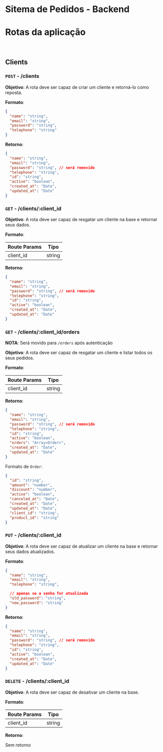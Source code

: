 # Sitema de Pedidos - Backend

# Rotas da aplicação

<br/>

## **Clients**

### **`POST` - /clients**

**Objetivo**: A rota deve ser capaz de criar um cliente e retorná-lo como reposta.

**Formato**:

```json
{
  "name": "string",
  "email": "string",
  "password": "string",
  "telephone": "string"
}
```

**Retorno**:

```json
{
  "name": "string",
  "email": "string",
  "password": "string", // será removido
  "telephone": "string",
  "id": "string",
  "active": "boolean",
  "created_at": "Date",
  "updated_at": "Date"
}
```

### **`GET` - /clients/:client_id**

**Objetivo**: A rota deve ser capaz de resgatar um cliente na base e retornar seus dados.

**Formato**:

| Route Params | Tipo   |
| ------------ | ------ |
| client_id    | string |

**Retorno**:

```json
{
  "name": "string",
  "email": "string",
  "password": "string", // será removido
  "telephone": "string",
  "id": "string",
  "active": "boolean",
  "created_at": "Date",
  "updated_at": "Date"
}
```

### **`GET` - /clients/:client_id/orders**

**NOTA**: Será movido para `/orders` após autenticação

**Objetivo**: A rota deve ser capaz de resgatar um cliente e listar todos os seus pedidos.

**Formato**:

| Route Params | Tipo   |
| ------------ | ------ |
| client_id    | string |

**Retorno**:

```json
{
  "name": "string",
  "email": "string",
  "password": "string", // será removido
  "telephone": "string",
  "id": "string",
  "active": "boolean",
  "orders": "Array<Order>",
  "created_at": "Date",
  "updated_at": "Date"
}
```

Formato de `Order`:

```json
{
  "id": "string",
  "amount": "number",
  "discount": "number",
  "active": "boolean",
  "canceled_at": "Date",
  "created_at": "Date",
  "updated_at": "Date",
  "client_id": "string",
  "product_id": "string"
}
```

### **`PUT` - /clients/:client_id**

**Objetivo**: A rota deve ser capaz de atualizar um cliente na base e retornar seus dados atualizados.

**Formato**:

```json
{
  "name": "string",
  "email": "string",
  "telephone": "string",

  // apenas se a senha for atualizada
  "old_password": "string",
  "new_password": "string"
}
```

**Retorno**:

```json
{
  "name": "string",
  "email": "string",
  "password": "string", // será removido
  "telephone": "string",
  "id": "string",
  "active": "boolean",
  "created_at": "Date",
  "updated_at": "Date"
}
```

### **`DELETE` - /clients/:client_id**

**Objetivo**: A rota deve ser capaz de desativar um cliente na base.

**Formato**:

| Route Params | Tipo   |
| ------------ | ------ |
| client_id    | string |

**Retorno**:

Sem retorno
